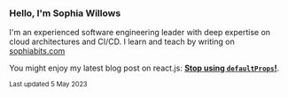 ### Hello, I'm Sophia Willows

I'm an experienced software engineering leader with deep expertise on cloud architectures and CI/CD. I learn and teach by writing on [sophiabits.com](https://sophiabits.com/blog)

You might enjoy my latest blog post on react.js: **[Stop using `defaultProps`!](https://sophiabits.com/blog/stop-using-defaultprops)**.

<sub>Last updated 5 May 2023</sub>
